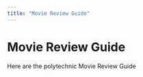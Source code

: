 ```yaml
---
title: "Movie Review Guide"
---
```


# Movie Review Guide

Here are the polytechnic Movie Review Guide